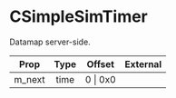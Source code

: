 # CSimpleSimTimer
Datamap server-side.

|Prop|Type|Offset|External|
|---|:-:|:-:|--:|
|m_next|time|0 \| 0x0||
